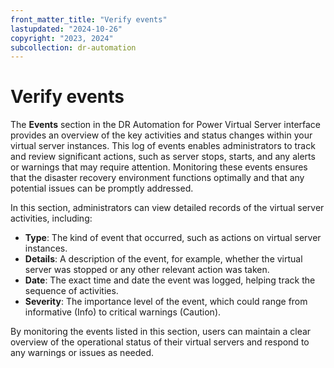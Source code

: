 ```yaml
---
front_matter_title: "Verify events"
lastupdated: "2024-10-26"
copyright: "2023, 2024"
subcollection: dr-automation
---
```

# Verify events

The **Events** section in the DR Automation for Power Virtual Server interface provides an overview of the key activities and status changes within your virtual server instances. This log of events enables administrators to track and review significant actions, such as server stops, starts, and any alerts or warnings that may require attention. Monitoring these events ensures that the disaster recovery environment functions optimally and that any potential issues can be promptly addressed.

In this section, administrators can view detailed records of the virtual server activities, including:

- **Type**: The kind of event that occurred, such as actions on virtual server instances.
- **Details**: A description of the event, for example, whether the virtual server was stopped or any other relevant action was taken.
- **Date**: The exact time and date the event was logged, helping track the sequence of activities.
- **Severity**: The importance level of the event, which could range from informative (Info) to critical warnings (Caution).

By monitoring the events listed in this section, users can maintain a clear overview of the operational status of their virtual servers and respond to any warnings or issues as needed.
